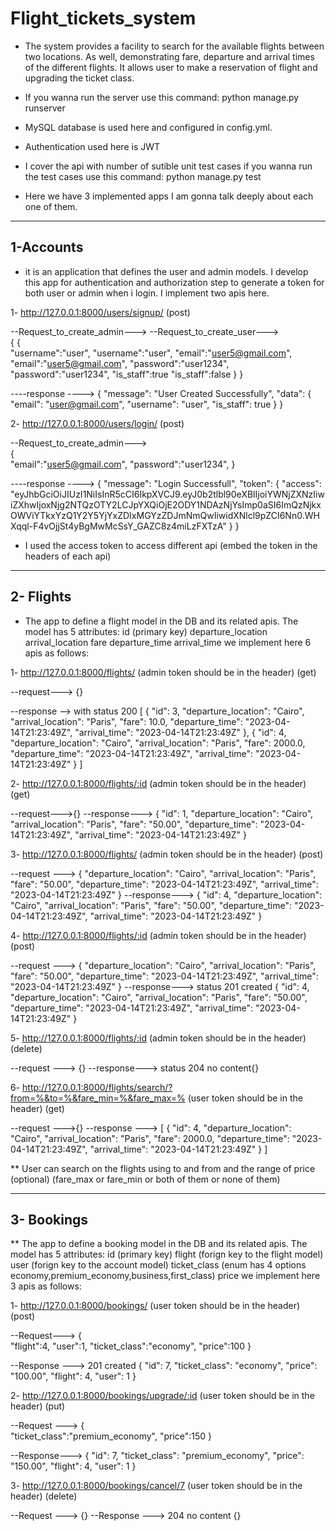 # Flight_tickets_system
* The system provides a facility to search for the available flights between two
locations. As well, demonstrating fare, departure and arrival times of the different
flights. It allows user to make a reservation of flight and upgrading the ticket class.

* If you wanna run the server use this command:
    python manage.py runserver

* MySQL database is used here and configured in config.yml.

* Authentication used here is JWT

* I cover the api with number of sutible unit test cases if you wanna run the test cases use this command:
    python manage.py test
    
* Here we have 3 implemented apps I am gonna talk deeply about each one of them.
----------------------
1-Accounts
---------------------
* it is an application that defines the user and admin models. I develop this app for authentication and authorization step to generate a token for both user or admin when i login. I implement two apis here. 

1- http://127.0.0.1:8000/users/signup/  (post)

--Request_to_create_admin--->                   --Request_to_create_user--->             
{                                              {   
   "username":"user",                             "username":"user",
   "email":"user5@gmail.com",                     "email":"user5@gmail.com",
   "password":"user1234",                         "password":"user1234",
   "is_staff":true                                "is_staff":false
}                                              }

----response ---->
{
    "message": "User Created Successfully",
    "data": {
        "email": "user@gmail.com",
        "username": "user",
        "is_staff": true
    }
}

2- http://127.0.0.1:8000/users/login/   (post)

--Request_to_create_admin--->               
{   
    "email":"user5@gmail.com",
    "password":"user1234",
 }

----response ---->
{
    "message": "Login Successfull",
    "token": {
        "access": "eyJhbGciOiJIUzI1NiIsInR5cCI6IkpXVCJ9.eyJ0b2tlbl90eXBlIjoiYWNjZXNzIiwiZXhwIjoxNjg2NTQzOTY2LCJpYXQiOjE2ODY1NDAzNjYsImp0aSI6ImQzNjkxOWViYTkxYzQ1Y2Y5YjYxZDIxMGYzZDJmNmQwIiwidXNlcl9pZCI6Nn0.WHXqql-F4vOjjSt4yBgMwMcSsY_GAZC8z4miLzFXTzA"
    }
}
* I used the access token to access different api (embed the token in the headers of each api)

-------------------------------------------------------
2- Flights
----------------
* The app to define a flight model in the DB and its related apis. The model has 5 attributes:
    id (primary key)
    departure_location 
    arrival_location 
    fare 
    departure_time 
    arrival_time 
    we implement here 6 apis as follows:

1- http://127.0.0.1:8000/flights/   (admin token should be in the header) (get)

--request---> {}

--response --> with status 200  [
    {
        "id": 3,
        "departure_location": "Cairo",
        "arrival_location": "Paris",
        "fare": 10.0,
        "departure_time": "2023-04-14T21:23:49Z",
        "arrival_time": "2023-04-14T21:23:49Z"
    },
    {
        "id": 4,
        "departure_location": "Cairo",
        "arrival_location": "Paris",
        "fare": 2000.0,
        "departure_time": "2023-04-14T21:23:49Z",
        "arrival_time": "2023-04-14T21:23:49Z"
    }
    ]

2- http://127.0.0.1:8000/flights/:id  (admin token should be in the header) (get)

--request--->{}
--response--->
{
    "id": 1,
    "departure_location": "Cairo",
    "arrival_location": "Paris",
    "fare": "50.00",
    "departure_time": "2023-04-14T21:23:49Z",
    "arrival_time": "2023-04-14T21:23:49Z"
}

3- http://127.0.0.1:8000/flights/ (admin token should be in the header) (post)

--request ---> 
{
        "departure_location": "Cairo",
        "arrival_location": "Paris",
        "fare": "50.00",
        "departure_time": "2023-04-14T21:23:49Z",
        "arrival_time": "2023-04-14T21:23:49Z"
}
--response--->
{
    "id": 4,
    "departure_location": "Cairo",
    "arrival_location": "Paris",
    "fare": "50.00",
    "departure_time": "2023-04-14T21:23:49Z",
    "arrival_time": "2023-04-14T21:23:49Z"
}

4- http://127.0.0.1:8000/flights/:id (admin token should be in the header) (post)

--request ---> 
{
        "departure_location": "Cairo",
        "arrival_location": "Paris",
        "fare": "50.00",
        "departure_time": "2023-04-14T21:23:49Z",
        "arrival_time": "2023-04-14T21:23:49Z"
}
--response---> status 201 created
{
    "id": 4,
    "departure_location": "Cairo",
    "arrival_location": "Paris",
    "fare": "50.00",
    "departure_time": "2023-04-14T21:23:49Z",
    "arrival_time": "2023-04-14T21:23:49Z"
}

5- http://127.0.0.1:8000/flights/:id (admin token should be in the header) (delete)

--request ---> {}
--response---> status 204 no content{}

6- http://127.0.0.1:8000/flights/search/?from=%&to=%&fare_min=%&fare_max=% 
(user token should be in the header) (get)

--request --->{}
--response --->
[
    {
        "id": 4,
        "departure_location": "Cairo",
        "arrival_location": "Paris",
        "fare": 2000.0,
        "departure_time": "2023-04-14T21:23:49Z",
        "arrival_time": "2023-04-14T21:23:49Z"
    }
]

** User can search on the flights using to and from and the range of price (optional) (fare_max or fare_min or both of them or none of them) 

---------------------------------------- 
3- Bookings
---------
** The app to define a booking model in the DB and its related apis. The model has 5 attributes:
    id (primary key)
    flight (forign key to the flight model)
    user (forign key to the account model)
    ticket_class (enum has 4 options  economy,premium_economy,business,first_class) 
    price 
    we implement here 3 apis as follows:

1- http://127.0.0.1:8000/bookings/  (user token should be in the header) (post)

--Request--->
{   
    "flight":4,
    "user":1,
    "ticket_class":"economy",
    "price":100
}

--Response ---> 201 created
{
    "id": 7,
    "ticket_class": "economy",
    "price": "100.00",
    "flight": 4,
    "user": 1
}

2- http://127.0.0.1:8000/bookings/upgrade/:id (user token should be in the header) (put)

--Request --->
{   
    "ticket_class":"premium_economy",
    "price":150 
}

--Response---> {
    "id": 7,
    "ticket_class": "premium_economy",
    "price": "150.00",
    "flight": 4,
    "user": 1
}

3- http://127.0.0.1:8000/bookings/cancel/7  (user token should be in the header) (delete)

--Request ---> {}
--Response ---> 204 no content
{}









